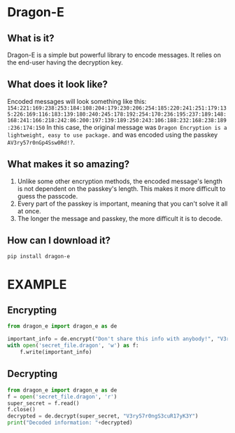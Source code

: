 # Dragon-E
## What is it?
Dragon-E is a simple but powerful library to encode messages. It relies on the end-user having the decryption key.
## What does it look like?
Encoded messages will look something like this:
`154:221:169:238:253:184:108:204:179:230:206:254:185:220:241:251:179:135:226:169:116:183:139:180:240:245:178:192:254:170:236:195:237:189:148:168:241:166:218:242:86:200:197:139:189:250:243:106:188:232:168:238:189:236:174:150`
In this case, the original message was `Dragon Encryption is a lightweight, easy to use package.` and was encoded using the passkey `AV3ry57r0nGp4Ssw0Rd!?`.
## What makes it so amazing?
1. Unlike some other encryption methods, the encoded message's length is not dependent on the passkey's length. This makes it more difficult to guess the passcode.
2. Every part of the passkey is important, meaning that you can't solve it all at once.
3. The longer the message and passkey, the more difficult it is to decode.
## How can I download it?
`pip install dragon-e`

# EXAMPLE
## Encrypting
```py
from dragon_e import dragon_e as de

important_info = de.encrypt("Don't share this info with anybody!", "V3ry57r0ngS3cuR17yK3Y")
with open('secret_file.dragon', 'w') as f:
    f.write(important_info)
```
## Decrypting
```py
from dragon_e import dragon_e as de
f = open('secret_file.dragon', 'r')
super_secret = f.read()
f.close()
decrypted = de.decrypt(super_secret, "V3ry57r0ngS3cuR17yK3Y")
print("Decoded information: "+decrypted)
```